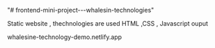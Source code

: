 "# frontend-mini-project---whalesin-technologies" 

Static website , thechnologies are used HTML ,CSS , Javascript
ouput

whalesine-technology-demo.netlify.app
